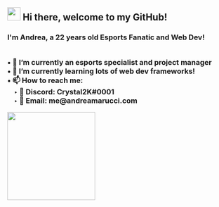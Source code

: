 <h2><img src='https://i.imgur.com/rHXHSgw.gif' width='30'> Hi there, welcome to my GitHub!  </h2>
<h3> I'm <strong>Andrea</strong>, a 22 years old Esports Fanatic and Web Dev!

<p> 
<br>&#8226; 💼 I’m currently an esports specialist and project manager
<br>&#8226; 🌱 I’m currently learning lots of web dev frameworks!
<br>&#8226; 📫 How to reach me:
<br>&nbsp;&nbsp;&nbsp;&nbsp;&#8227; 💬 Discord: Crystal2K#0001
<br>&nbsp;&nbsp;&nbsp;&nbsp;&#8227; 📧 Email: me@andreamarucci.com
</p>
  
 <p> 
 <a href='https://ko-fi.com/crystal2k'><img src='https://i.imgur.com/mlovzWn.png' width='200'></a>
 </p>

